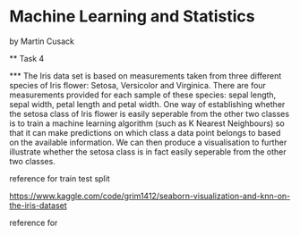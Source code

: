 # Machine Learning and Statistics

by Martin Cusack

** Task 4 

*** The Iris data set is based on measurements taken from three different species of Iris flower: Setosa, Versicolor and Virginica.  There are four measurements provided for each sample of these species:  sepal length, sepal width, petal length and petal width.  One way of establishing whether the setosa class of Iris flower is easily seperable from the other two classes is to train a machine learning algorithm (such as K Nearest Neighbours) so that it can make predictions on which class a data point belongs to based on the available information. We can then produce a visualisation to further illustrate whether the setosa class is in fact easily seperable from the other two classes.


reference for train test split

https://www.kaggle.com/code/grim1412/seaborn-visualization-and-knn-on-the-iris-dataset

reference for 